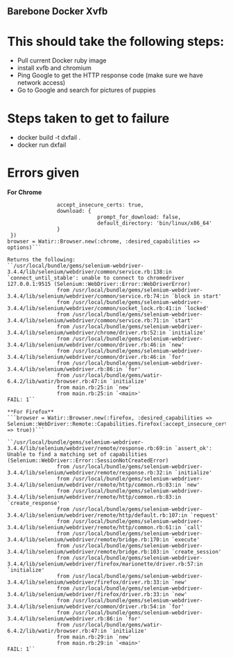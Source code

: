 Barebone Docker Xvfb
--------------------
This should take the following steps:
=====================================
* Pull current Docker ruby image
* install xvfb and chromium
* Ping Google to get the HTTP response code (make sure we have network access)
* Go to Google and search for pictures of puppies


Steps taken to get to failure
=============================
* docker build -t dxfail .
* docker run dxfail


Errors given
============
**For Chrome**
```options = Selenium::WebDriver::Remote::Capabilities.chrome({
				accept_insecure_certs: true,
				download: {
							 prompt_for_download: false,
							 default_directory: 'bin/linux/x86_64'
				}
 })
browser = Watir::Browser.new(:chrome, :desired_capabilities => options)```

Returns the following:
``/usr/local/bundle/gems/selenium-webdriver-3.4.4/lib/selenium/webdriver/common/service.rb:138:in `connect_until_stable': unable to connect to chromedriver 127.0.0.1:9515 (Selenium::WebDriver::Error::WebDriverError)                                       
				from /usr/local/bundle/gems/selenium-webdriver-3.4.4/lib/selenium/webdriver/common/service.rb:74:in `block in start'                                                                              
				from /usr/local/bundle/gems/selenium-webdriver-3.4.4/lib/selenium/webdriver/common/socket_lock.rb:41:in `locked'                                                                                  
				from /usr/local/bundle/gems/selenium-webdriver-3.4.4/lib/selenium/webdriver/common/service.rb:71:in `start'                                                                                       
				from /usr/local/bundle/gems/selenium-webdriver-3.4.4/lib/selenium/webdriver/chrome/driver.rb:52:in `initialize'                                                                                   
				from /usr/local/bundle/gems/selenium-webdriver-3.4.4/lib/selenium/webdriver/common/driver.rb:46:in `new'                                                                                          
				from /usr/local/bundle/gems/selenium-webdriver-3.4.4/lib/selenium/webdriver/common/driver.rb:46:in `for'                                                                                          
				from /usr/local/bundle/gems/selenium-webdriver-3.4.4/lib/selenium/webdriver.rb:86:in `for'   
				from /usr/local/bundle/gems/watir-6.4.2/lib/watir/browser.rb:47:in `initialize'              
				from main.rb:25:in `new'                  
				from main.rb:25:in `<main>'               
FAIL: 1``

**For Firefox**
```browser = Watir::Browser.new(:firefox, :desired_capabilities => Selenium::WebDriver::Remote::Capabilities.firefox(:accept_insecure_certs => true))```

``/usr/local/bundle/gems/selenium-webdriver-3.4.4/lib/selenium/webdriver/remote/response.rb:69:in `assert_ok': Unable to find a matching set of capabilities (Selenium::WebDriver::Error::SessionNotCreatedError)
				from /usr/local/bundle/gems/selenium-webdriver-3.4.4/lib/selenium/webdriver/remote/response.rb:32:in `initialize'
				from /usr/local/bundle/gems/selenium-webdriver-3.4.4/lib/selenium/webdriver/remote/http/common.rb:83:in `new'
				from /usr/local/bundle/gems/selenium-webdriver-3.4.4/lib/selenium/webdriver/remote/http/common.rb:83:in `create_response'
				from /usr/local/bundle/gems/selenium-webdriver-3.4.4/lib/selenium/webdriver/remote/http/default.rb:107:in `request'
				from /usr/local/bundle/gems/selenium-webdriver-3.4.4/lib/selenium/webdriver/remote/http/common.rb:61:in `call'
				from /usr/local/bundle/gems/selenium-webdriver-3.4.4/lib/selenium/webdriver/remote/bridge.rb:170:in `execute'
				from /usr/local/bundle/gems/selenium-webdriver-3.4.4/lib/selenium/webdriver/remote/bridge.rb:103:in `create_session'
				from /usr/local/bundle/gems/selenium-webdriver-3.4.4/lib/selenium/webdriver/firefox/marionette/driver.rb:57:in `initialize'
				from /usr/local/bundle/gems/selenium-webdriver-3.4.4/lib/selenium/webdriver/firefox/driver.rb:33:in `new'
				from /usr/local/bundle/gems/selenium-webdriver-3.4.4/lib/selenium/webdriver/firefox/driver.rb:33:in `new'
				from /usr/local/bundle/gems/selenium-webdriver-3.4.4/lib/selenium/webdriver/common/driver.rb:54:in `for'
				from /usr/local/bundle/gems/selenium-webdriver-3.4.4/lib/selenium/webdriver.rb:86:in `for'
				from /usr/local/bundle/gems/watir-6.4.2/lib/watir/browser.rb:47:in `initialize'
				from main.rb:29:in `new'
				from main.rb:29:in `<main>'
FAIL: 1``
